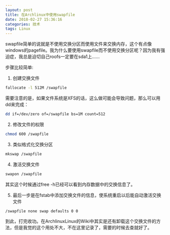 ```yaml
---
layout: post
title: 在Archlinux中使用swapfile
date: 2018-02-27 15:36:16
categories: 技术
tags: Linux
---
```


swapfile简单的说就是不使用交换分区而使用文件来交换内存，这个有点像windows的pagefile。我为什么要使用swapfile而不使用交换分区呢？因为我有强迫症，我总是迫切自己roofs一定要在sda1上……

步骤比较简单:

1. 创建交换文件

```bash  
fallocate -l 512M /swapfile
```

需要注意的是，如果文件系统是XFS的话，这么做可能会导致问题，那么可以用dd来完成：

```bash  
dd if=/dev/zero of=/swapfile bs=1M count=512
```

2. 修改文件的权限

```bash  
chmod 600 /swapfile
```

3. 类似格式化交换分区

```bash  
mkswap /swapfile
```

4. 激活交换文件

```bash  
swapon /swapfile
```

其实这个时候通过free -h已经可以看到内存数据中的交换信息了。

5. 最后一步是在fstab中添加交换文件的信息，使系统重启以后能自动激活交换文件

```  
/swapfile none swap defaults 0 0
```

到此，打完收功。在ArchlinuxLinux的Wiki中其实是还有卸载这个交换文件的方法，但是我觉的这个用处不大，不在这里记录了，需要的时候去查就好了。
